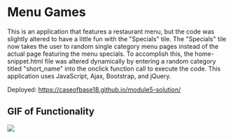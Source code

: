 # Menu Games

This is an application that features a restaurant menu, but the code was slightly altered to have a little fun with the "Specials" tile.  The "Specials" tile now takes the user to random single category menu pages instead of the actual page featuring the menu specials.  To accomplish this, the home-snippet.html file was altered dynamically by entering a random category titled "short_name" into the onclick function call to execute the code.  This application uses JavaScript, Ajax, Bootstrap, and jQuery.

Deployed: https://caseofbase18.github.io/module5-solution/

## GIF of Functionality

![](./assets/chinabistro.gif)